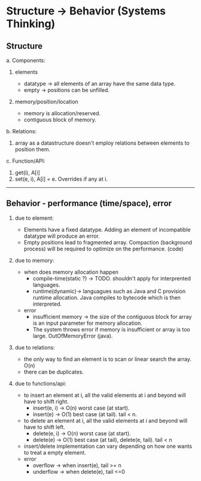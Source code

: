 # Structure -> Behavior (Systems Thinking)
## Structure

a. Components:
  1. elements
      * datatype -> all elements of an array have the same data type.
      * empty -> positions can be unfilled.
    

  2. memory/position/location
      * memory is allocation/reserved.
      * contiguous block of memory.

b. Relations:
  1. array as a datastructure doesn't employ relations between elements to position them.

c. Function/API:
  1. get(i), A[i]
  2. set(e, i), A[i] = e. Overrides if any at i.

___

## Behavior - performance (time/space), error

1. due to element:
    * Elements have a fixed datatype. Adding an element of incompatible datatype will produce an error.
    * Empty positions lead to fragmented array. Compaction (background process) will be required to optimize on the performance. (code)

2. due to memory:
    * when does memory allocation happen
      + compile-time(static ?) -> TODO. shouldn't apply for interprented languages.
      + runtime(dynamic)-> languagues such as Java and C provision runtime allocation. Java compiles to bytecode which is then interpreted.
    * error
      + insufficient memory -> the size of the contiguous block for array is an input parameter for memory allocation.
      + The system throws error if memory is insufficient or array is too large. OutOfMemoryError (java).

3. due to relations:
    * the only way to find an element is to scan or linear search the array. O(n)
    * there can be duplicates.

4. due to functions/api:
    * to insert an element at i, all the valid elements at i and beyond will have to shift right.
      + insert(e, i) -> O(n) worst case (at start).
      + insert(e) -> O(1) best case (at tail). tail < n.
    * to delete an element at i, all the valid elements at i and beyond will have to shift left.
      + delete(e, i) -> O(n) worst case (at start).
      + delete(e) -> O(1) best case (at tail), delete(e, tail). tail < n
    * insert/delete implementation can vary depending on how one wants to treat a empty element.
    * error
      + overflow -> when insert(e), tail >= n
      + underflow -> when delete(e), tail <=0
